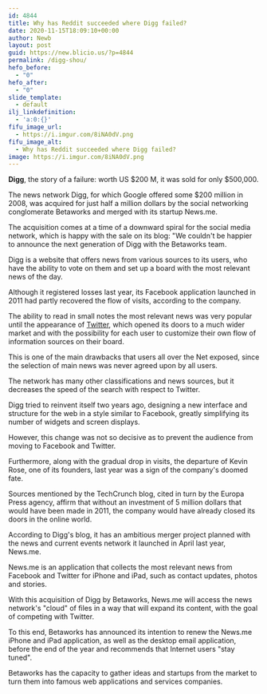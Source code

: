 ```yaml
---
id: 4844
title: Why has Reddit succeeded where Digg failed?
date: 2020-11-15T18:09:10+00:00
author: Newb
layout: post
guid: https://new.blicio.us/?p=4844
permalink: /digg-shou/
hefo_before:
  - "0"
hefo_after:
  - "0"
slide_template:
  - default
ilj_linkdefinition:
  - 'a:0:{}'
fifu_image_url:
  - https://i.imgur.com/8iNA0dV.png
fifu_image_alt:
  - Why has Reddit succeeded where Digg failed?
image: https://i.imgur.com/8iNA0dV.png
---
```

**Digg**, the story of a failure: worth US $200 M, it was sold for only $500,000.

The news network Digg, for which Google offered some $200 million in 2008, was acquired for just half a million dollars by the social networking conglomerate Betaworks and merged with its startup News.me.

The acquisition comes at a time of a downward spiral for the social media network, which is happy with the sale on its blog: "We couldn't be happier to announce the next generation of Digg with the Betaworks team.

Digg is a website that offers news from various sources to its users, who have the ability to vote on them and set up a board with the most relevant news of the day.

Although it registered losses last year, its Facebook application launched in 2011 had partly recovered the flow of visits, according to the company.

The ability to read in small notes the most relevant news was very popular until the appearance of [Twitter](https://new.blicio.us/how-to-promote-your-startup-using-twitter/), which opened its doors to a much wider market and with the possibility for each user to customize their own flow of information sources on their board.

This is one of the main drawbacks that users all over the Net exposed, since the selection of main news was never agreed upon by all users.

The network has many other classifications and news sources, but it decreases the speed of the search with respect to Twitter.

Digg tried to reinvent itself two years ago, designing a new interface and structure for the web in a style similar to Facebook, greatly simplifying its number of widgets and screen displays.

However, this change was not so decisive as to prevent the audience from moving to Facebook and Twitter.

Furthermore, along with the gradual drop in visits, the departure of Kevin Rose, one of its founders, last year was a sign of the company's doomed fate.

Sources mentioned by the TechCrunch blog, cited in turn by the Europa Press agency, affirm that without an investment of 5 million dollars that would have been made in 2011, the company would have already closed its doors in the online world.

According to Digg's blog, it has an ambitious merger project planned with the news and current events network it launched in April last year, News.me.

News.me is an application that collects the most relevant news from Facebook and Twitter for iPhone and iPad, such as contact updates, photos and stories.

With this acquisition of Digg by Betaworks, News.me will access the news network's "cloud" of files in a way that will expand its content, with the goal of competing with Twitter.

To this end, Betaworks has announced its intention to renew the News.me iPhone and iPad application, as well as the desktop email application, before the end of the year and recommends that Internet users "stay tuned".

Betaworks has the capacity to gather ideas and startups from the market to turn them into famous web applications and services companies.